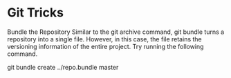 # Git Tricks

Bundle the Repository
Similar to the git archive command, git bundle turns a repository into a single file. However, in this case, the file retains the versioning information of the entire project. Try running the following command.

git bundle create ../repo.bundle master
